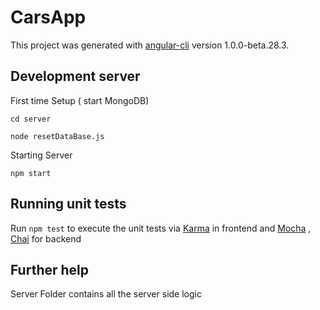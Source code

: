 # CarsApp

This project was generated with [angular-cli](https://github.com/angular/angular-cli) version 1.0.0-beta.28.3.

## Development server
  First time Setup  ( start MongoDB)

  `cd server`

  `node resetDataBase.js`

  Starting Server 

  `npm start`

## Running unit tests

Run `npm test` to execute the unit tests via [Karma](https://karma-runner.github.io) in frontend and [Mocha](https://mochajs.org/) , [Chai](http://chaijs.com/) for backend


## Further help

Server Folder contains all the server side logic 







